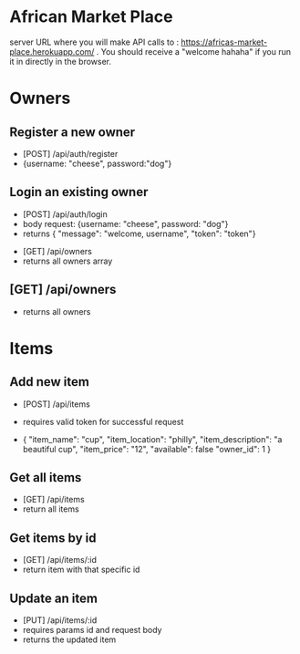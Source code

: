 # African Market Place

server URL where you will make API calls to : https://africas-market-place.herokuapp.com/ . You should receive a "welcome hahaha" if you run it in directly in the browser.

# Owners

## Register a new owner

- [POST] /api/auth/register
- {username: "cheese", password:"dog"}

## Login an existing owner

- [POST] /api/auth/login
- body request: {username: "cheese", password: "dog"}
- returns { "message": "welcome, username", "token": "token"}

* [GET] /api/owners
* returns all owners array

## [GET] /api/owners

- returns all owners

# Items

## Add new item

- [POST] /api/items
- requires valid token for successful request

- {
  "item_name": "cup",
  "item_location": "philly",
  "item_description": "a beautiful cup",
  "item_price": "12",
  "available": false
  "owner_id": 1
  }

## Get all items

- [GET] /api/items
- return all items

## Get items by id

- [GET] /api/items/:id
- return item with that specific id

## Update an item

- [PUT] /api/items/:id
- requires params id and request body
- returns the updated item
